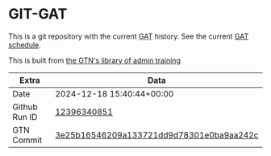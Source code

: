 # GIT-GAT

This is a git repository with the current <abbr title="Galaxy Admin Training">GAT</abbr> history. See the current [GAT schedule](https://gxy.io/gat).

This is built from [the GTN's library of admin training](https://training.galaxyproject.org/training-material/topics/admin/)

Extra | Data
--- | ---
Date | 2024-12-18 15:40:44+00:00
Github Run ID | [12396340851](https://github.com/galaxyproject/training-material/actions/runs/12396340851)
GTN Commit | [3e25b16546209a133721dd9d78301e0ba9aa242c](https://github.com/galaxyproject/training-material/tree/3e25b16546209a133721dd9d78301e0ba9aa242c)
